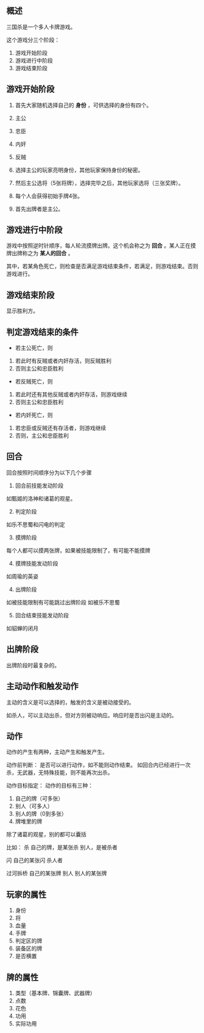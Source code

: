 概述
------

三国杀是一个多人卡牌游戏。

这个游戏分三个阶段：

1. 游戏开始阶段
3. 游戏进行中阶段
3. 游戏结束阶段

游戏开始阶段
-----------

1. 首先大家随机选择自己的 **身份** ，可供选择的身份有四个。

 1. 主公
 2. 忠臣
 3. 内奸
 4. 反贼

2. 选择主公的玩家亮明身份，其他玩家保持身份的秘密。

3. 然后主公选将（5张将牌），选择完毕之后，其他玩家选将（三张奖牌）。

4. 每个人会获得初始手牌4张。

6. 首先出牌者是主公。

游戏进行中阶段
---------------

游戏中按照逆时针顺序，每人轮流摸牌出牌。这个机会称之为 **回合** 。某人正在摸牌出牌称之为 **某人的回合** 。

其中，若某角色死亡，则检查是否满足游戏结束条件，若满足，则游戏结束。否则游戏进行。

游戏结束阶段
----------

显示胜利方。

判定游戏结束的条件
----------------

* 若主公死亡，则 
 1. 若此时有反贼或者内奸存活，则反贼胜利
 2. 否则主公和忠臣胜利

* 若反贼死亡，则
 1. 若此时还有其他反贼或者内奸存活，则游戏继续
 2. 否则主公和忠臣胜利

* 若内奸死亡，则
 1. 若忠臣或反贼还有存活者，则游戏继续
 2. 否则，主公和忠臣胜利

回合
------

回合按照时间顺序分为以下几个步骤

1. 回合前技能发动阶段

 如甄姬的洛神和诸葛的观星。

2. 判定阶段

 如乐不思蜀和闪电的判定



3. 摸牌阶段

 每个人都可以摸两张牌，如果被技能限制了，有可能不能摸牌

4. 摸牌技能发动阶段

 如周瑜的英姿

4. 出牌阶段

 如被技能限制有可能跳过出牌阶段
 如被乐不思蜀

5. 回合结束技能发动阶段

 如貂蝉的闭月

出牌阶段
---------

出牌阶段时最复杂的。

主动动作和触发动作
-------------

主动的含义是可以选择的，触发的含义是被动接受的。

如杀人，可以主动出杀，但对方则被动响应。响应时是否出闪是主动的。

动作
-----------

动作的产生有两种，主动产生和触发产生。

动作前判断：
是否可以进行动作，如不能则动作结束。
如回合内已经进行一次杀，无武器，无特殊技能，则不能再次出杀。

动作目标指定：
动作的目标有三种：

1. 自己的牌（可多张）
2. 别人（可多人）
3. 别人的牌（0到多张）
4. 牌堆里的牌

除了诸葛的观星，别的都可以囊括

比如：
杀
自己的牌，是某张杀
别人，是被杀者

闪
自己的某张闪
杀人者

过河拆桥
自己的某张牌
别人
别人的某张牌

玩家的属性
-------

1. 身份
2. 将
3. 血量
4. 手牌
5. 判定区的牌
6. 装备区的牌
7. 是否横置

牌的属性
----------

1. 类型（基本牌、锦囊牌、武器牌）
1. 点数
2. 花色
3. 功用
3. 实际功用

